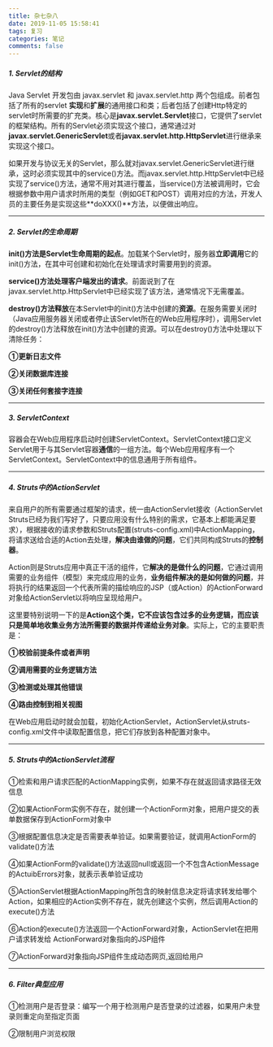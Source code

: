 ```yaml
---
title: 杂七杂八
date: 2019-11-05 15:58:41
tags: 复习
categories: 笔记
comments: false
---
```


##### 1. Servlet的结构

Java Servlet 开发包由 javax.servlet 和 javax.servlet.http 两个包组成。前者包括了所有的servlet **实现**和**扩展**的通用接口和类；后者包括了创建Http特定的servlet时所需要的扩充类。核心是**javax.servlet.Servlet**接口，它提供了servlet的框架结构。所有的Servlet必须实现这个接口，通常通过对**javax.servlet.GenericServlet**或者**javax.servlet.http.HttpServlet**进行继承来实现这个接口。<!-- more -->

 如果开发与协议无关的Servlet，那么就对javax.servlet.GenericServlet进行继承，这时必须实现其中的service()方法。而javax.servlet.http.HttpServlet中已经实现了service()方法，通常不用对其进行覆盖，当service()方法被调用时，它会根据参数中用户请求时所用的类型（例如GET和POST）调用对应的方法，开发人员的主要任务是实现这些**doXXX()**方法，以便做出响应。

------

##### 2. Servlet的生命周期

 **init()**方法是Servlet生命周期的**起点**。加载某个Servlet时，服务器**立即调用**它的init()方法，在其中可创建和初始化在处理请求时需要用到的资源。

 **service()**方法**处理客户端发出的请求**。前面说到了在javax.servlet.http.HttpServlet中已经实现了该方法，通常情况下无需覆盖。

 **destroy()**方法**释放**在本Servlet中的init()方法中创建的**资源**。在服务需要关闭时（Java应用服务器关闭或者停止该Servlet所在的Web应用程序时），调用Servlet的destroy()方法释放在init()方法中创建的资源。可以在destroy()方法中处理以下清除任务：

 **①更新日志文件**

 **②关闭数据库连接**

 **③关闭任何套接字连接**

------

##### 3. ServletContext

 容器会在Web应用程序启动时创建ServletContext。ServletContext接口定义Servlet用于与其Servlet容器**通信**的一组方法。每个Web应用程序有一个ServletContext。ServletContext中的信息通用于所有组件。

------

##### 4. Struts中的ActionServlet

 来自用户的所有需要通过框架的请求，统一由ActionServlet接收（ActionServlet Struts已经为我们写好了，只要应用没有什么特别的需求，它基本上都能满足要求），根据接收的请求参数和Struts配置(struts-config.xml)中ActionMapping，将请求送给合适的Action去处理，**解决由谁做的问题**，它们共同构成Struts的**控制器**。

 Action则是Struts应用中真正干活的组件，它**解决的是做什么的问题**，它通过调用需要的业务组件（模型）来完成应用的业务，**业务组件解决的是如何做的问题**，并将执行的结果返回一个代表所需的描绘响应的JSP（或Action）的ActionForward对象给ActionServlet以将响应呈现给用户。

 这里要特别说明一下的是**Action这个类，它不应该包含过多的业务逻辑，而应该只是简单地收集业务方法所需要的数据并传递给业务对象**。实际上，它的主要职责是：

 **①校验前提条件或者声明**

 **②调用需要的业务逻辑方法**

 **③检测或处理其他错误**

 **④路由控制到相关视图**

 在Web应用启动时就会加载，初始化ActionServlet，ActionServlet从struts-config.xml文件中读取配置信息，把它们存放到各种配置对象中。

------

##### 5. Struts中的ActionServlet流程

 ①检索和用户请求匹配的ActionMapping实例，如果不存在就返回请求路径无效信息

 ②如果ActionForm实例不存在，就创建一个ActionForm对象，把用户提交的表单数据保存到ActionForm对象中

 ③根据配置信息决定是否需要表单验证。如果需要验证，就调用ActionForm的validate()方法

 ④如果ActionForm的validate()方法返回null或返回一个不包含ActionMessage的ActuibErrors对象，就表示表单验证成功

 ⑤ActionServlet根据ActionMapping所包含的映射信息决定将请求转发给哪个Action，如果相应的Action实例不存在，就先创建这个实例，然后调用Action的execute()方法

 ⑥Action的execute()方法返回一个ActionForward对象，ActionServlet在把用户请求转发给 ActionForward对象指向的JSP组件

 ⑦ActionForward对象指向JSP组件生成动态网页,返回给用户

------

##### 6. Filter典型应用

 ①检测用户是否登录：编写一个用于检测用户是否登录的过滤器，如果用户未登录则重定向至指定页面

 ②限制用户浏览权限


